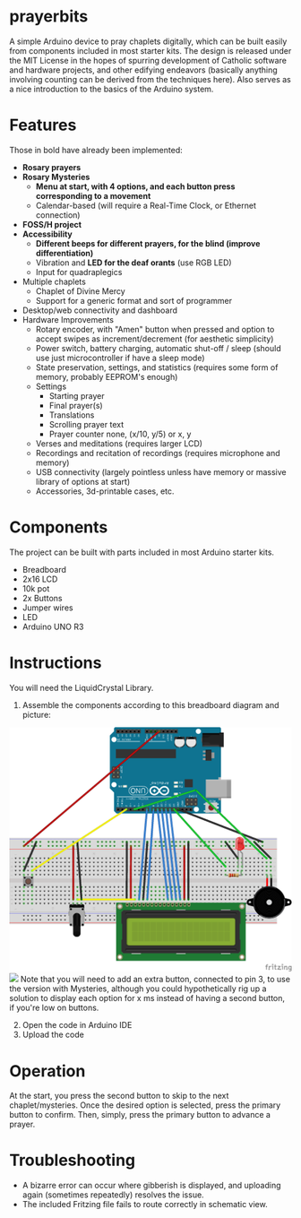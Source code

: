 # prayerbits
A simple Arduino device to pray chaplets digitally, which can be built easily from components included in most starter kits.
The design is released under the MIT License in the hopes of spurring development of Catholic software and hardware projects, and other edifying endeavors (basically anything involving counting can be derived from the techniques here). Also serves as a nice introduction to the basics of the Arduino system.

# Features
Those in bold have already been implemented:
  * **Rosary prayers**
  * **Rosary Mysteries**
    * **Menu at start, with 4 options, and each button press corresponding to a movement**
    * Calendar-based (will require a Real-Time Clock, or Ethernet connection)
  * **FOSS/H project**
  * **Accessibility**
    * **Different beeps for different prayers, for the blind (improve differentiation)**
    * Vibration and **LED for the deaf orants** (use RGB LED)
    * Input for quadraplegics  
  * Multiple chaplets
    * Chaplet of Divine Mercy
    * Support for a generic format and sort of programmer
  * Desktop/web connectivity and dashboard  
  * Hardware Improvements  
    * Rotary encoder, with "Amen" button when pressed and option to accept swipes as increment/decrement (for aesthetic simplicity)
    * Power switch, battery charging, automatic shut-off / sleep (should use just microcontroller if have a sleep mode)
    * State preservation, settings, and statistics (requires some form of memory, probably EEPROM's enough)
     * Settings
       * Starting prayer
       * Final prayer(s)
       * Translations
       * Scrolling prayer text   
       * Prayer counter none, (x/10, y/5) or x, y
    * Verses and meditations (requires larger LCD)
    * Recordings and recitation of recordings (requires microphone and memory)
    * USB connectivity (largely pointless unless have memory or massive library of options at start)
    * Accessories, 3d-printable cases, etc.

# Components
The project can be built with parts included in most Arduino starter kits.
* Breadboard
* 2x16 LCD
* 10k pot
* 2x Buttons
* Jumper wires
* LED
* Arduino UNO R3

# Instructions
You will need the LiquidCrystal Library.

1. Assemble the components according to this breadboard diagram and picture:
<img src="./PrayerBits%20Breadboard_bb.png">
<img src="./PrayerBits.jpg">
Note that you will need to add an extra button, connected to pin 3, to use the version with Mysteries, although you could hypothetically rig up a solution to display each option for x ms instead of having a second button, if you're low on buttons.

2. Open the code in Arduino IDE
3. Upload the code

# Operation
At the start, you press the second button to skip to the next chaplet/mysteries. Once the desired option is selected, press the primary button to confirm.
Then, simply, press the primary button to advance a prayer.

# Troubleshooting
* A bizarre error can occur where gibberish is displayed, and uploading again (sometimes repeatedly) resolves the issue.
* The included Fritzing file fails to route correctly in schematic view. 

